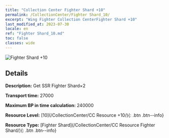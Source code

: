 ```yaml
---
title: "Collection Center Fighter Shard +10"
permalink: /CollectionCenter/Fighter Shard_10/
excerpt: "Wing Fighter Collection CenterFighter Shard +10"
last_modified_at: 2023-07-30
locale: en
ref: "Fighter Shard_10.md"
toc: false
classes: wide
---
```



![Fighter Shard +10](/images/cc/CC_Fighter_Shard_6.png)

## Details

  **Description:** Get SSR Fighter Shard×2

  **Transport time:** 27000

  **Maximum BP in time calculation:** 240000

  **Resource Level:** [10](/CollectionCenter/CC Resource +10/){: .btn .btn--info}

  **Resource Type:** [Fighter Shard](/CollectionCenter/CC Resource Fighter Shard/){: .btn .btn--info}

